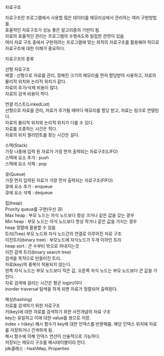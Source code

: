 자료구조    

자료구조란 프로그램에서 사용할 많은 데이터를 메모리상에서 관리하는 여러 구현방법들.  
효율적인 자료구조가 성능 좋은 알고리즘의 기반이 됨.  
자료의 효율적인 관리는 프로그램의 수행속도와 밀접한 관련이 있음  
여러 자료 구조 중에서 구현하려는 프로그램에 맞는 최적의 자료구조를 활용해야 하므로 자료구조에 대한 이해가 중요하다.    

자료구조의 종류    

선형 자료구조  
배열 : 선형으로 자료를 관리, 정해진 크기의 메모리를 먼저 할당받아 사용하고, 자료의 물리적 위치와 논리적 위치가 같다.  
자료의 추가/삭제 비용이 많다.  
자료의 검색 비용이 적다.    

연결 리스트(LinkedList)  
선형으로 자료를 관리, 자료가 추가될 때마다 메모리를 할당 받고, 자료는 링크로 연뎔된다.  
자료의 물리적 위치와 논리적 위치가 다를 수 있다.  
자료를 조종하는 시간은 적다.  
자료의 위치 엘리먼트를 찾는 시간은 길다.    

스택(Stack)  
가장 나중에 입력 된 자료가 가장 먼저 출력되는 자료구조(LIFO)  
스택에 요소 추가 : push  
스택에 요소 삭제 : pop  
  
큐(Queue)  
가장 먼저 입력된 자료가 가장 먼저 출력되는 자료구조(FIFO)  
큐에 요소 추가 : enqueue  
큐에 요소 삭제 : dequeue    

힙(heap)  
Priority queue를 구현(우선 큐)  
Max heap : 부모 노드는 자식 노드보다 항상 크거나 같은 값을 갖는 경우  
Min heap : 부모 노드는 자식 노드보다 항상 작거나 같은 값을 가지는 경우  
heap 정렬에 활용할 수 있음  
트리(Tree) 부모 노드와 자식 노드간의 연결로 이루어진 자료 구조  
이진트리(binary tree) : 부모노드에 자식노드가 두개 이하인 트리  
heap sort : 큰 수부터 밖으로 꺼내지는것  
이진 검색 트리(binary search tree)  
검색을 목적으로 만들어진 트리.  
자료(key)의 중복이 허용되지 않는다.  
왼쪽 자식 노드는 부모 노드보다 작은 값, 오른쪽 자식 노드는 부모 노드보다 큰 값을 가진다.  
자료 검색에 걸리는 시간은 평균 log(n)이다  
inorder traversal 탐색을 하게 되면 자료가 정렬되어 출력된다.    

해싱(hashing)  
자료를 검색하기 위한 자료구조  
키(key)에 대한 자료를 검색하기 위한 사전개념의 자료 구조  
key는 유일하고 이에 대한 value를 쌍으로 저장.  
index = h(key) 해시 함수가 key에 대한 인덱스를 반환해줌. 해당 인덱스 위치에 자료를 저장하거나 건색하게 됨.  
해시 함수에 의해 인덱스 연산이 산술적으로 가능하다.  
저장되는 메모리 구조를 해시테이블이라 한다.  
jdk클래스 : HashMap, Properties  